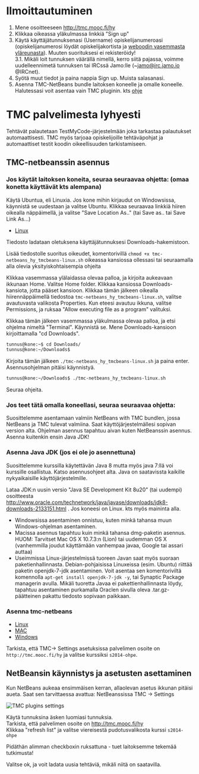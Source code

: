 # Ilmoittautuminen

1. Mene osoitteeseen http://tmc.mooc.fi/hy
2. Klikkaa oikeassa yläkulmassa linkkiä "Sign up"
3. Käytä käyttäjätunnuksenasi (Username) opiskelijanumeroasi (opiskelijanumerosi löydät opiskelijakortista ja [weboodin vasemmasta yläreunasta](http://weboodi.helsinki.fi/hy/)). Muuten suorituksesi ei rekisteröidy!  
3.1. Mikäli loit tunnuksen väärällä nimellä, kerro siitä pajassa, voimme uudelleennimetä tunnuksen tai IRCssä Jamo:lle  (~jamo@irc.jamo.io @IRCnet). 
4. Syötä muut tiedot ja paina nappia Sign up. Muista salasanasi.
5. Asenna TMC-NetBeans bundle laitoksen koneelle ja omalle koneelle. Halutessasi voit asentaa vain TMC pluginin. kts [ohje](https://github.com/UniversityHelsinkiTKTL/tmc-plugin-installation-guide/blob/master/NetbeansPlugininAsennus.md)

# TMC palvelimesta lyhyesti

Tehtävät palautetaan TestMyCode-järjestelmään joka tarkastaa palautukset automaattisesti. TMC myös tarjoaa opiskelijoille tehtäväpohjat ja automaattiset testit koodin oikeellisuuden tarkistamiseen.


## TMC-netbeanssin asennus

### Jos käytät laitoksen koneita, seuraa seuraavaa ohjetta: (omaa konetta käyttävät kts alempana)

Käytä Ubuntua, eli Linuxia. Jos kone mihin kirjaudut on Windowsissa, käynnistä se uudestaan ja valitse Ubuntu. Klikkaa seuraavaa linkkiä hiiren oikealla näppäimellä, ja valitse "Save Location As.." (tai Save as.. tai Save Link As...)

* [Linux](http://update.testmycode.net/installers/tmc-netbeans_hy/tmc-netbeans_hy_tmcbeans-linux.sh)

Tiedosto ladataan oletuksena käyttäjätunnuksesi Downloads-hakemistoon. 

Lisää tiedostolle suoritus oikeudet, komentorivillä `chmod +x tmc-netbeans_hy_tmcbeans-linux.sh` oikeassa kansiossa ollessasi tai seuraamalla alla olevia yksityiskohtaisempia ohjeita

Klikkaa vasemmassa ylälaidassa olevaa palloa, ja kirjoita aukeavaan ikkunaan Home. Valitse Home folder. Klikkaa kansiossa Downloads-kansiota, jotta pääset kansioon. Klikkaa tämän jälkeen oikealla hiirennäppäimellä tiedostoa `tmc-netbeans_hy_tmcbeans-linux.sh`, valitse avautuvasta valikosta Properties. Kun eteesi avautuu ikkuna, valitse Permissions, ja ruksaa "Allow executing file as a program" valituksi. 

Klikkaa tämän jälkeen vasemmassa yläkulmassa olevaa palloa, ja etsi ohjelma nimeltä "Terminal". Käynnistä se. Mene Downloads-kansioon kirjoittamalla "cd Downloads". 

```bash
tunnus@kone:~$ cd Downloads/
tunnus@kone:~/Downloads$ 
``` 

Kirjoita tämän jälkeen `./tmc-netbeans_hy_tmcbeans-linux.sh` ja paina enter. Asennusohjelman pitäisi käynnistyä.

```bash
tunnus@kone:~/Downloads$ ./tmc-netbeans_hy_tmcbeans-linux.sh 
```

Seuraa ohjeita. 

### Jos teet tätä omalla koneellasi, seuraa seuraavaa ohjetta:

Suosittelemme asentamaan valmiin NetBeans with TMC bundlen, jossa NetBeans ja TMC tulevat valmiina. Saat käyttöjärjestelmällesi sopivan version alta. Ohjelman asennus tapahtuu aivan kuten NetBeanssin asennus. Asenna kuitenkin ensin Java JDK!

### Asenna Java JDK (jos ei ole jo asennettuna)

Suosittelemme kurssilla käytettävän Java 8 mutta myös java 7:llä voi kurssille osallistua. Katso asennusohjeet alta.
Java on saatavissta kaikille nykyaikaisille käyttöjärjestelmille.

Lataa JDK:n uusin versio "Java SE Development Kit 8u20" (tai uudempi) osoitteesta http://www.oracle.com/technetwork/java/javase/downloads/jdk8-downloads-2133151.html . Jos koneesi on Linux. kts myös maininta alla.

* Windowsissa asentaminen onnistuu, kuten minkä tahansa muun Windows-ohjelman asentaminen.
* Macissa asennus tapahtuu kuin minkä tahansa dmg-paketin asennus. HUOM: Tarvitset Mac OS X 10.7.3:n (Lion) tai uudemman OS X (vanhemmilla joudut käyttämään vanhempaa javaa, Google tai assari auttaa)
* Useimmissa Linux-järjestelmissä tuoreen Javan saat myös suoraan paketienhallinnasta. Debian-pohjaisissa Linuxeissa (esim. Ubuntu) riittää paketin openjdk-7-jdk asentaminen. Voit asentaa sen komentoriviltä komennolla `apt-get install openjdk-7-jdk -y`, tai Synaptic Package managerin avulla. Mikäli tuoretta Javaa ei pakettienhallinnasta löydy, tapahtuu asentaminen purkamalla Oraclen sivulla oleva .tar.gz-päätteinen pakattu tiedosto sopivaan paikkaan.


### Asenna tmc-netbeans

* [Linux](http://update.testmycode.net/installers/tmc-netbeans_hy/tmc-netbeans_hy_tmcbeans-linux.sh)
* [MAC](http://update.testmycode.net/installers/tmc-netbeans_hy/tmc-netbeans_hy_tmcbeans-macosx.tgz)
* [Windows](http://update.testmycode.net/installers/tmc-netbeans_hy/tmc-netbeans_hy_tmcbeans-windows.exe)

Tarkista, että TMC-> Settings asetuksissa palvelimen osoite on `http://tmc.mooc.fi/hy` ja valitse kurssiksi `s2014-ohpe`.


## NetBeansin käynnistys ja asetusten asettaminen

Kun NetBeans aukeaa ensimmäisen kerran, allaolevan asetus ikkunan pitäisi aueta. Saat sen tarvittaessa avattua: NetBeanssissa TMC -> Settings

![TMC plugins settings](https://www.cs.helsinki.fi/u/jarmoiso/tmcee/tmc-settings.jpg "TMC plugins settings")  

Käytä tunnuksina äsken luomiasi tunnuksia.  
Tarkista, että palvelimen osoite on http://tmc.mooc.fi/hy  
Klikkaa "refresh list" ja valitse viereisestä pudotusvalikosta kurssi `s2014-ohpe`  

Pidäthän alimman checkboxin ruksattuna - tuet laitoksemme tekemää tutkimusta!

Valitse ok, ja voit ladata uusia tehtäviä, mikäli niitä on saatavilla.
